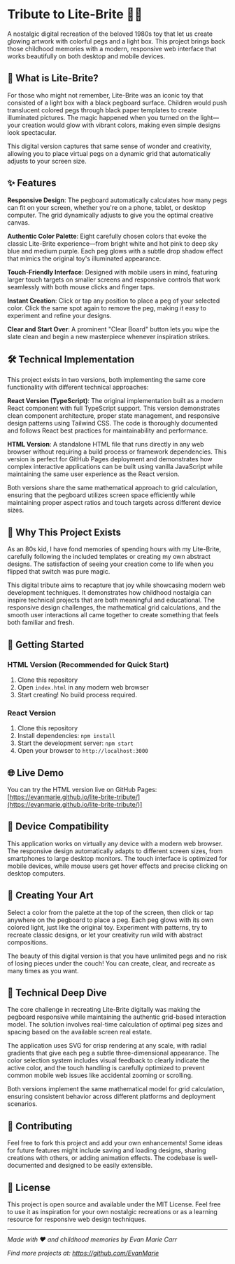 # Tribute to Lite-Brite 🌈✨

A nostalgic digital recreation of the beloved 1980s toy that let us create glowing artwork with colorful pegs and a light box. This project brings back those childhood memories with a modern, responsive web interface that works beautifully on both desktop and mobile devices.

## 🎨 What is Lite-Brite?

For those who might not remember, Lite-Brite was an iconic toy that consisted of a light box with a black pegboard surface. Children would push translucent colored pegs through black paper templates to create illuminated pictures. The magic happened when you turned on the light—your creation would glow with vibrant colors, making even simple designs look spectacular.

This digital version captures that same sense of wonder and creativity, allowing you to place virtual pegs on a dynamic grid that automatically adjusts to your screen size.

## ✨ Features

**Responsive Design**: The pegboard automatically calculates how many pegs can fit on your screen, whether you're on a phone, tablet, or desktop computer. The grid dynamically adjusts to give you the optimal creative canvas.

**Authentic Color Palette**: Eight carefully chosen colors that evoke the classic Lite-Brite experience—from bright white and hot pink to deep sky blue and medium purple. Each peg glows with a subtle drop shadow effect that mimics the original toy's illuminated appearance.

**Touch-Friendly Interface**: Designed with mobile users in mind, featuring larger touch targets on smaller screens and responsive controls that work seamlessly with both mouse clicks and finger taps.

**Instant Creation**: Click or tap any position to place a peg of your selected color. Click the same spot again to remove the peg, making it easy to experiment and refine your designs.

**Clear and Start Over**: A prominent "Clear Board" button lets you wipe the slate clean and begin a new masterpiece whenever inspiration strikes.

## 🛠️ Technical Implementation

This project exists in two versions, both implementing the same core functionality with different technical approaches:

**React Version (TypeScript)**: The original implementation built as a modern React component with full TypeScript support. This version demonstrates clean component architecture, proper state management, and responsive design patterns using Tailwind CSS. The code is thoroughly documented and follows React best practices for maintainability and performance.

**HTML Version**: A standalone HTML file that runs directly in any web browser without requiring a build process or framework dependencies. This version is perfect for GitHub Pages deployment and demonstrates how complex interactive applications can be built using vanilla JavaScript while maintaining the same user experience as the React version.

Both versions share the same mathematical approach to grid calculation, ensuring that the pegboard utilizes screen space efficiently while maintaining proper aspect ratios and touch targets across different device sizes.

## 🎯 Why This Project Exists

As an 80s kid, I have fond memories of spending hours with my Lite-Brite, carefully following the included templates or creating my own abstract designs. The satisfaction of seeing your creation come to life when you flipped that switch was pure magic.

This digital tribute aims to recapture that joy while showcasing modern web development techniques. It demonstrates how childhood nostalgia can inspire technical projects that are both meaningful and educational. The responsive design challenges, the mathematical grid calculations, and the smooth user interactions all came together to create something that feels both familiar and fresh.

## 🚀 Getting Started

### HTML Version (Recommended for Quick Start)
1. Clone this repository
2. Open `index.html` in any modern web browser
3. Start creating! No build process required.

### React Version
1. Clone this repository
2. Install dependencies: `npm install`
3. Start the development server: `npm start`
4. Open your browser to `http://localhost:3000`

## 🌐 Live Demo

You can try the HTML version live on GitHub Pages: [https://evanmarie.github.io/lite-brite-tribute/](https://evanmarie.github.io/lite-brite-tribute/)]

## 📱 Device Compatibility

This application works on virtually any device with a modern web browser. The responsive design automatically adapts to different screen sizes, from smartphones to large desktop monitors. The touch interface is optimized for mobile devices, while mouse users get hover effects and precise clicking on desktop computers.

## 🎨 Creating Your Art

Select a color from the palette at the top of the screen, then click or tap anywhere on the pegboard to place a peg. Each peg glows with its own colored light, just like the original toy. Experiment with patterns, try to recreate classic designs, or let your creativity run wild with abstract compositions.

The beauty of this digital version is that you have unlimited pegs and no risk of losing pieces under the couch! You can create, clear, and recreate as many times as you want.

## 🔧 Technical Deep Dive

The core challenge in recreating Lite-Brite digitally was making the pegboard responsive while maintaining the authentic grid-based interaction model. The solution involves real-time calculation of optimal peg sizes and spacing based on the available screen real estate.

The application uses SVG for crisp rendering at any scale, with radial gradients that give each peg a subtle three-dimensional appearance. The color selection system includes visual feedback to clearly indicate the active color, and the touch handling is carefully optimized to prevent common mobile web issues like accidental zooming or scrolling.

Both versions implement the same mathematical model for grid calculation, ensuring consistent behavior across different platforms and deployment scenarios.

## 🤝 Contributing

Feel free to fork this project and add your own enhancements! Some ideas for future features might include saving and loading designs, sharing creations with others, or adding animation effects. The codebase is well-documented and designed to be easily extensible.

## 📝 License

This project is open source and available under the MIT License. Feel free to use it as inspiration for your own nostalgic recreations or as a learning resource for responsive web design techniques.

---

*Made with ❤️ and childhood memories by Evan Marie Carr*

*Find more projects at: https://github.com/EvanMarie*
